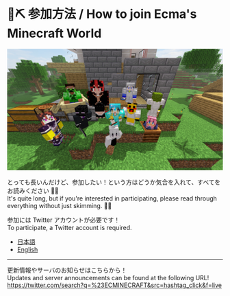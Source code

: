 # 💎⛏ 参加方法 / How to join Ecma's Minecraft World

![](./images/2023-07-17_15.02.52_5.png)

とっても長いんだけど、参加したい！という方はどうか気合を入れて、すべてをお読みください 🙇‍♂️  
It's quite long, but if you're interested in participating, please read through everything without just skimming. 🙇‍♂️

参加には Twitter アカウントが必要です！  
To participate, a Twitter account is required.

- [日本語](./ja/README.md)
- [English](./en/README.md)

---

更新情報やサーバのお知らせはこちらから！  
Updates and server announcements can be found at the following URL!  
<https://twitter.com/search?q=%23ECMINECRAFT&src=hashtag_click&f=live>
